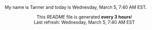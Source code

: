 My name is Tanner and today is Wednesday, March 5, 7:40 AM EST.

<p align="center">This <i>README</i> file is generated <b>every 3 hours</b>!</br>Last refresh: Wednesday, March 5, 7:40 AM EST<br /></p>
